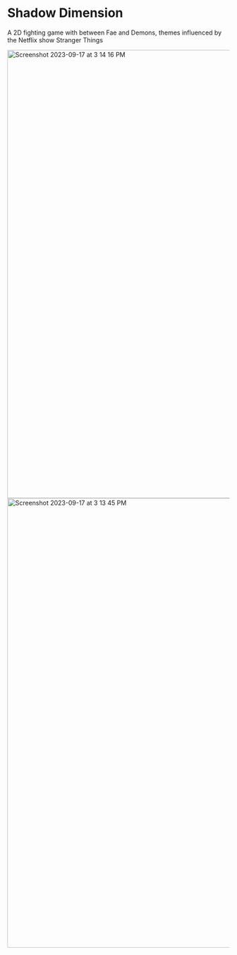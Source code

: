 # Shadow Dimension

A 2D fighting game with between Fae and Demons, themes influenced by the Netflix show Stranger Things

<img width="1016" alt="Screenshot 2023-09-17 at 3 14 16 PM" src="https://github.com/ashleyteoh/shadowDimension/assets/77535526/bb16f94e-35a0-4acf-9576-5e21f002b08c">
<img width="1019" alt="Screenshot 2023-09-17 at 3 13 45 PM" src="https://github.com/ashleyteoh/shadowDimension/assets/77535526/6d3228a1-aba7-4733-a627-921ac67175e3">
